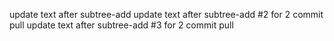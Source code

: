 update text after subtree-add
update text after subtree-add #2 for 2 commit pull
update text after subtree-add #3 for 2 commit pull
